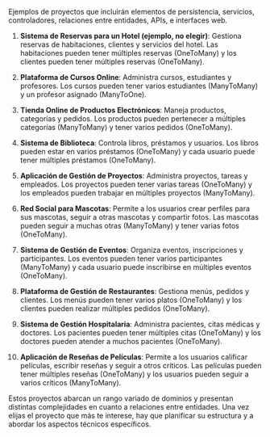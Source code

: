 Ejemplos de proyectos que incluirán elementos de persistencia, servicios, controladores, relaciones entre entidades, APIs, e interfaces web. 

1. **Sistema de Reservas para un Hotel (ejemplo, no elegir)**: Gestiona reservas de habitaciones, clientes y servicios del hotel. Las habitaciones pueden tener múltiples reservas (OneToMany) y los clientes pueden tener múltiples reservas (OneToMany).

2. **Plataforma de Cursos Online**: Administra cursos, estudiantes y profesores. Los cursos pueden tener varios estudiantes (ManyToMany) y un profesor asignado (ManyToOne).

3. **Tienda Online de Productos Electrónicos**: Maneja productos, categorías y pedidos. Los productos pueden pertenecer a múltiples categorías (ManyToMany) y tener varios pedidos (OneToMany).

4. **Sistema de Biblioteca**: Controla libros, préstamos y usuarios. Los libros pueden estar en varios préstamos (OneToMany) y cada usuario puede tener múltiples préstamos (OneToMany).

5. **Aplicación de Gestión de Proyectos**: Administra proyectos, tareas y empleados. Los proyectos pueden tener varias tareas (OneToMany) y los empleados pueden trabajar en múltiples proyectos (ManyToMany).

6. **Red Social para Mascotas**: Permite a los usuarios crear perfiles para sus mascotas, seguir a otras mascotas y compartir fotos. Las mascotas pueden seguir a muchas otras (ManyToMany) y tener varias fotos (OneToMany).

7. **Sistema de Gestión de Eventos**: Organiza eventos, inscripciones y participantes. Los eventos pueden tener varios participantes (ManyToMany) y cada usuario puede inscribirse en múltiples eventos (OneToMany).

8. **Plataforma de Gestión de Restaurantes**: Gestiona menús, pedidos y clientes. Los menús pueden tener varios platos (OneToMany) y los clientes pueden realizar múltiples pedidos (OneToMany).

9. **Sistema de Gestión Hospitalaria**: Administra pacientes, citas médicas y doctores. Los pacientes pueden tener múltiples citas (OneToMany) y los doctores pueden atender a muchos pacientes (OneToMany).

10. **Aplicación de Reseñas de Películas**: Permite a los usuarios calificar películas, escribir reseñas y seguir a otros críticos. Las películas pueden tener múltiples reseñas (OneToMany) y los usuarios pueden seguir a varios críticos (ManyToMany).

Estos proyectos abarcan un rango variado de dominios y presentan distintas complejidades en cuanto a relaciones entre entidades. Una vez elijas el proyecto que más te interese, hay que planificar su estructura y a abordar los aspectos técnicos específicos.

